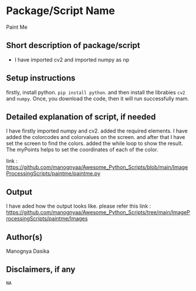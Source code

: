 # Package/Script Name
Paint Me
## Short description of package/script

- I have imported cv2
and imported numpy as np

## Setup instructions
firstly, install python. `pip install python`. and then install the librabies `cv2` and `numpy`.
Once, you download the code, then it will run successfully mam.

## Detailed explanation of script, if needed

I have firstly imported numpy and cv2. added the required elements. I have added the colorcodes and colorvalues on the screen. and after that I have set the screen to find the colors. added the while loop to show the result. The myPoints helps to set the coordinates of each of the color. 

link : https://github.com/manognyaa/Awesome_Python_Scripts/blob/main/ImageProcessingScripts/paintme/paintme.py
## Output

I have aded how the output looks like. please refer this link : https://github.com/manognyaa/Awesome_Python_Scripts/tree/main/ImageProcessingScripts/paintme/Images

## Author(s)
Manognya Dasika

## Disclaimers, if any

`NA`
